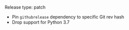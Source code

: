 Release type: patch

* Pin `githubrelease` dependency to specific Git rev hash
* Drop support for Python 3.7
